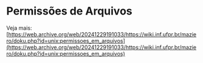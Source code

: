 # Permissões de Arquivos

Veja mais: [https://web.archive.org/web/20241229191033/https://wiki.inf.ufpr.br/maziero/doku.php?id=unix:permissoes_em_arquivos](https://web.archive.org/web/20241229191033/https://wiki.inf.ufpr.br/maziero/doku.php?id=unix:permissoes_em_arquivos)
